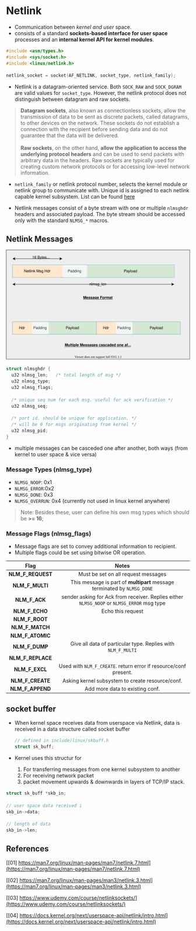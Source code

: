 # Netlink

- Communication between *kernel and user* space.
- consists of a standard **sockets-based interface for user space** processes and an **internal kernel API for kernel modules**.
```c
#include <asm/types.h>
#include <sys/socket.h>
#include <linux/netlink.h>

netlink_socket = socket(AF_NETLINK, socket_type, netlink_family);
```
- Netlink is a datagram-oriented service. Both `SOCK_RAW` and `SOCK_DGRAM` are valid values for `socket_type`. However, the netlink protocol does not distinguish between datagram and raw sockets.

>**Datagram sockets**, also known as connectionless sockets, allow the transmission of data to be sent as discrete packets, called datagrams, to other devices on the network. These sockets do not establish a connection with the recipient before sending data and do not guarantee that the data will be delivered.<br><br>
**Raw sockets**, on the other hand, **allow the application to access the underlying protocol headers** and can be used to send packets with arbitrary data in the headers. Raw sockets are typically used for creating custom network protocols or for accessing low-level network information.

- `netlink_family` or netlink protocol number,  selects the kernel module or netlink group to communicate with. Unique id is assigned to each netlink capable kernel subsystem. List can be found [here](https://man7.org/linux/man-pages/man7/netlink.7.html)

- Netlink messages consist of a byte stream with one or multiple `nlmsghdr` headers and associated payload.  The byte stream should be accessed only with the standard `NLMSG_*` macros.

## Netlink Messages

![message format](./netlink-message.svg)

```c
struct nlmsghdr {
  u32 nlmsg_len;   /* total length of msg */
  u32 nlmsg_type;
  u32 nlmsg_flags;

  /* unique seq num for each msg. useful for ack verification */
  u32 nlmsg_seq;

  /* port id. should be unique for application. */
  /* will be 0 for msgs originating from kernel */
  u32 nlmsg_pid;
}
```

- multiple messages can be casceded one after another, both ways (from kernel to user space & vice versa)

### Message Types (nlmsg_type)

- `NLMSG_NOOP`: 0x1
- `NLMSG_ERROR`:0x2
- `NLMSG_DONE`: 0x3
- `NLMSG_OVERRUN`: 0x4 (currently not used in linux kernel anywhere)

>Note: Besides these, user can define his own msg types which should be **>= 16**;

### Message Flags (nlmsg_flags)

- Message flags are set to convey additional information to recipient.
- Multiple flags could be set using bitwise OR operation.

|      **Flag**     |                                          **Notes**                                         |
|:-----------------:|:------------------------------------------------------------------------------------------:|
| **NLM_F_REQUEST** | Must be set on all request messages                                                        |
| **NLM_F_MULTI**   | This message is part of **multipart** message terminated by `NLMSG_DONE`                   |
| **NLM_F_ACK**     | sender asking for Ack from receiver. Replies either `NLMSG_NOOP` or `NLMSG_ERROR` msg type |
| **NLM_F_ECHO**    | Echo this request  |
| **NLM_F_ROOT**    |           |
| **NLM_F_MATCH**   |               |
| **NLM_F_ATOMIC**  |                  |
| **NLM_F_DUMP**    | Give all data of particular type. Replies with `NLM_F_MULTI` |
| **NLM_F_REPLACE** |   |
| **NLM_F_EXCL**    | Used with `NLM_F_CREATE`. return error if resource/conf present. |
| **NLM_F_CREATE**  | Asking kernel subsystem to create resource/conf.|
| **NLM_F_APPEND**  | Add more data to existing conf.  |

## socket buffer

- When kernel space receives data from userspace via Netlink, data is received in a data structure called socket buffer

  ```c
  // defined in include/linux/skbuff.h
  struct sk_buff;
  ```
- Kernel uses this structur for
  1. For transferring messages from one kernel subsystem to another
  2. For receiving network packet
  3. packet movement upwards & downwards in layers of TCP/IP stack.

```c
struct sk_buff *skb_in;

// user space data received i
skb_in->data;

// length of data
skb_in->len;
```

## References

[[01] https://man7.org/linux/man-pages/man7/netlink.7.html](https://man7.org/linux/man-pages/man7/netlink.7.html)

[[02] https://man7.org/linux/man-pages/man3/netlink.3.html](https://man7.org/linux/man-pages/man3/netlink.3.html)

[[03] https://www.udemy.com/course/netlinksockets/](https://www.udemy.com/course/netlinksockets/)

[[04] https://docs.kernel.org/next/userspace-api/netlink/intro.html](https://docs.kernel.org/next/userspace-api/netlink/intro.html)

